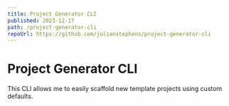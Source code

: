```yaml
---
title: Project Generator CLI
published: 2023-12-17
path: /project-generator-cli
repoUrl: https://github.com/julianstephens/project-generator-cli
---
```


# Project Generator CLI

This CLI allows me to easily scaffold new template projects using custom defaults.
